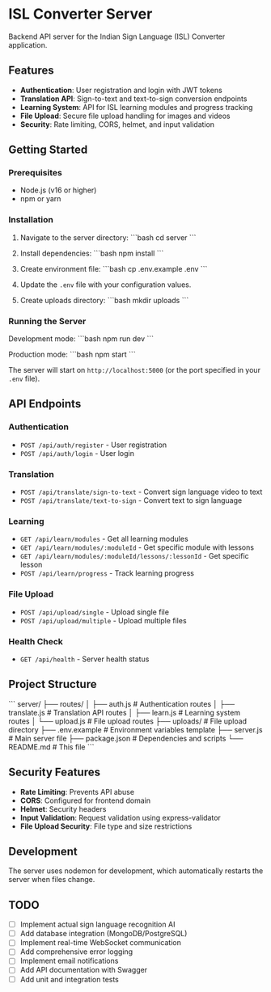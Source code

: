 # ISL Converter Server

Backend API server for the Indian Sign Language (ISL) Converter application.

## Features

- **Authentication**: User registration and login with JWT tokens
- **Translation API**: Sign-to-text and text-to-sign conversion endpoints
- **Learning System**: API for ISL learning modules and progress tracking
- **File Upload**: Secure file upload handling for images and videos
- **Security**: Rate limiting, CORS, helmet, and input validation

## Getting Started

### Prerequisites

- Node.js (v16 or higher)
- npm or yarn

### Installation

1. Navigate to the server directory:
   \`\`\`bash
   cd server
   \`\`\`

2. Install dependencies:
   \`\`\`bash
   npm install
   \`\`\`

3. Create environment file:
   \`\`\`bash
   cp .env.example .env
   \`\`\`

4. Update the `.env` file with your configuration values.

5. Create uploads directory:
   \`\`\`bash
   mkdir uploads
   \`\`\`

### Running the Server

Development mode:
\`\`\`bash
npm run dev
\`\`\`

Production mode:
\`\`\`bash
npm start
\`\`\`

The server will start on `http://localhost:5000` (or the port specified in your `.env` file).

## API Endpoints

### Authentication
- `POST /api/auth/register` - User registration
- `POST /api/auth/login` - User login

### Translation
- `POST /api/translate/sign-to-text` - Convert sign language video to text
- `POST /api/translate/text-to-sign` - Convert text to sign language

### Learning
- `GET /api/learn/modules` - Get all learning modules
- `GET /api/learn/modules/:moduleId` - Get specific module with lessons
- `GET /api/learn/modules/:moduleId/lessons/:lessonId` - Get specific lesson
- `POST /api/learn/progress` - Track learning progress

### File Upload
- `POST /api/upload/single` - Upload single file
- `POST /api/upload/multiple` - Upload multiple files

### Health Check
- `GET /api/health` - Server health status

## Project Structure

\`\`\`
server/
├── routes/
│   ├── auth.js          # Authentication routes
│   ├── translate.js     # Translation API routes
│   ├── learn.js         # Learning system routes
│   └── upload.js        # File upload routes
├── uploads/             # File upload directory
├── .env.example         # Environment variables template
├── server.js            # Main server file
├── package.json         # Dependencies and scripts
└── README.md           # This file
\`\`\`

## Security Features

- **Rate Limiting**: Prevents API abuse
- **CORS**: Configured for frontend domain
- **Helmet**: Security headers
- **Input Validation**: Request validation using express-validator
- **File Upload Security**: File type and size restrictions

## Development

The server uses nodemon for development, which automatically restarts the server when files change.

## TODO

- [ ] Implement actual sign language recognition AI
- [ ] Add database integration (MongoDB/PostgreSQL)
- [ ] Implement real-time WebSocket communication
- [ ] Add comprehensive error logging
- [ ] Implement email notifications
- [ ] Add API documentation with Swagger
- [ ] Add unit and integration tests
